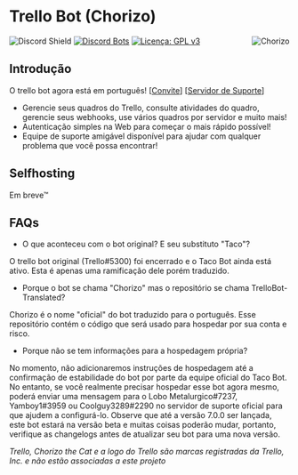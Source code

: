 # Trello Bot (Chorizo)

<a href="https://top.gg/bot/620126394390675466">
  <img src="https://top.gg/api/widget/620126394390675466.svg" alt="Chorizo" align="right"/>
</a>

![Discord Shield](https://discordapp.com/api/guilds/617911034555924502/widget.png?style=shield) [![Discord Bots](https://top.gg/api/widget/servers/620126394390675466.svg?rightcolor=7289DA)](https://top.gg/bot/620126394390675466) [![Licença: GPL v3](https://img.shields.io/badge/License-GPLv3-blue.svg)](https://www.gnu.org/licenses/gpl-3.0)

## Introdução


O trello bot agora está em português! [[Convite](https://discordapp.com/oauth2/authorize?client_id=631903417471598602&scope=bot&permissions=1074121792)] [[Servidor de Suporte](https://trellobot.xyz/server)]

- Gerencie seus quadros do Trello, consulte atividades do quadro, gerencie seus webhooks, use vários quadros por servidor e muito mais!
- Autenticação simples na Web para começar o mais rápido possível!
- Equipe de suporte amigável disponível para ajudar com qualquer problema que você possa encontrar!

## Selfhosting
Em breve™


## FAQs
- O que aconteceu com o bot original? E seu substituto "Taco"?

O trello bot original (Trello#5300) foi encerrado e o Taco Bot ainda está ativo. Esta é apenas uma ramificação dele porém traduzido.

- Porque o bot se chama "Chorizo" mas o repositório se chama TrelloBot-Translated?

Chorizo é o nome "oficial" do bot traduzido para o português. Esse repositório contém o código que será usado para hospedar por sua conta e risco.

- Porque não se tem informações para a hospedagem própria?

No momento, não adicionaremos instruções de hospedagem até a confirmação de estabilidade do bot por parte da equipe oficial do Taco Bot. No entanto, se você realmente precisar hospedar esse bot agora mesmo, poderá enviar uma mensagem para o Lobo Metalurgico#7237, Yamboy1#3959 ou Coolguy3289#2290 no servidor de suporte oficial para que ajudem a configurá-lo. Observe que até a versão 7.0.0 ser lançada, este bot estará na versão beta e muitas coisas poderão mudar, portanto, verifique as changelogs antes de atualizar seu bot para uma nova versão.

*Trello, Chorizo the Cat e a logo do Trello são marcas registradas da Trello, Inc. e não estão associadas a este projeto*
